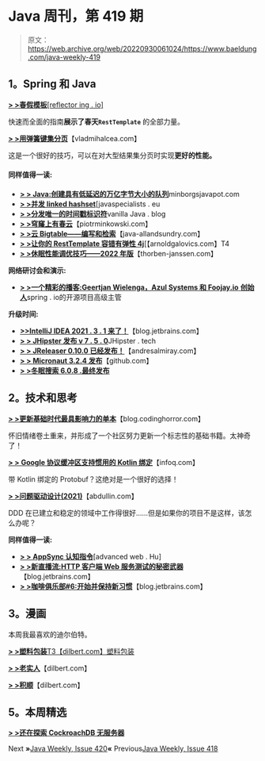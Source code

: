 # Java 周刊，第 419 期

> 原文：<https://web.archive.org/web/20220930061024/https://www.baeldung.com/java-weekly-419>

## **1。Spring 和 Java**

[**> >春假模板**[reflector ing . io]](https://web.archive.org/web/20220622154541/https://reflectoring.io/spring-resttemplate/)

快速而全面的指南**展示了春天`RestTemplate`** 的全部力量。

[**> >用弹簧键集分页**](https://web.archive.org/web/20220622154541/https://vladmihalcea.com/keyset-pagination-spring/)【vladmihalcea.com】

这是一个很好的技巧，可以在对大型结果集分页时实现**更好的性能。**

#### **同样值得一读:**

*   [**> > Java:创建具有低延迟的万亿字节大小的队列**](https://web.archive.org/web/20220622154541/https://minborgsjavapot.blogspot.com/2021/12/java-creating-terabyte-sized-queues_30.html)minborgsjavapot.com
*   **[> >并发 linked hashset](https://web.archive.org/web/20220622154541/https://www.javaspecialists.eu/archive/Issue296-Concurrent-LinkedHashSet.html)**[javaspecialists . eu
*   [**> >分发唯一的时间戳标识符**](https://web.archive.org/web/20220622154541/http://blog.vanillajava.blog/2022/01/distributed-unique-time-stamp.html)vanilla Java . blog
*   **[> >穹窿上有春云](https://web.archive.org/web/20220622154541/https://piotrminkowski.com/2021/12/30/vault-on-kubernetes-with-spring-cloud/)**【piotrminkowski.com】
*   [**> >云 Bigtable——编写和检索**](https://web.archive.org/web/20220622154541/http://www.java-allandsundry.com/2021/12/cloud-bigtable-write-and-retrieval.html)【java-allandsundry.com】
*   [**> >让你的 RestTemplate 容错有弹性 4j**](https://web.archive.org/web/20220622154541/https://arnoldgalovics.com/resilience4j-resttemplate/)[【arnoldgalovics.com】T4
*   **[> >休眠性能调优技巧——2022 年版](https://web.archive.org/web/20220622154541/https://thorben-janssen.com/tips-to-boost-your-hibernate-performance/)**【thorben-janssen.com】

**网络研讨会和演示:**

*   [**> >一个精彩的播客:Geertjan Wielenga，Azul Systems 和 Foojay.io** **创始人**](https://web.archive.org/web/20220622154541/https://spring.io/blog/2021/12/30/a-bootiful-podcast-geertjan-wielenga-senior-director-of-opensource-projects-at-azul-systems-and-foojay-io-founder)spring . io的开源项目高级主管

**升级时间:**

*   [**>>IntelliJ IDEA 2021 . 3 . 1 来了！**](https://web.archive.org/web/20220622154541/https://blog.jetbrains.com/idea/2021/12/intellij-idea-2021-3-1-is-here/)【blog.jetbrains.com】
*   [**> > JHipster 发布 v 7 . 5 . 0**](https://web.archive.org/web/20220622154541/https://www.jhipster.tech/2022/01/02/jhipster-release-7.5.0.html)JHipster . tech
*   [**> > JReleaser 0.10.0 已经发布！**](https://web.archive.org/web/20220622154541/https://andresalmiray.com/jreleaser-0-10-0-has-been-released/)【andresalmiray.com】
*   [**> > Micronaut 3.2.4 发布**](https://web.archive.org/web/20220622154541/https://github.com/micronaut-projects/micronaut-core/releases)【github.com】
*   [**> >冬眠搜索 6.0.8 .最终发布**](https://web.archive.org/web/20220622154541/https://in.relation.to/2022/01/05/hibernate-search-6-0-8-Final/)

## **2。技术和思考**

[**> >更新基础时代最具影响力的单本**](https://web.archive.org/web/20220622154541/https://blog.codinghorror.com/updating-the-single-most-influential-book-of-the-basic-era/)【blog.codinghorror.com】

怀旧情绪卷土重来，并形成了一个社区努力更新一个标志性的基础书籍。太神奇了！

[**> > Google 协议缓冲区支持惯用的 Kotlin 绑定**](https://web.archive.org/web/20220622154541/https://www.infoq.com/news/2021/12/protocol-buffers-kotlin-dsl/)【infoq.com】

带 Kotlin 绑定的 Protobuf？这绝对是一个很好的选择！

[**> >问题驱动设计(2021)**](https://web.archive.org/web/20220622154541/https://abdullin.com/problem-driven-design/)【abdullin.com】

DDD 在已建立和稳定的领域中工作得很好……但是如果你的项目不是这样，该怎么办呢？

**同样值得一读:**

*   [**> > AppSync 认知指令**](https://web.archive.org/web/20220622154541/https://advancedweb.hu/appsync-cognito-directives/)[advanced web . Hu]
*   [**> >新直播流:HTTP 客户端 Web 服务测试的秘密武器**](https://web.archive.org/web/20220622154541/https://blog.jetbrains.com/idea/2021/12/new-live-stream-http-client-secret-weapon-for-web-service-testing/)【blog.jetbrains.com】
*   [**> >咖啡俱乐部#6:开始并保持新习惯**](https://web.archive.org/web/20220622154541/https://blog.jetbrains.com/idea/2021/12/the-coffee-club-6-starting-and-maintaining-new-habits/)【blog.jetbrains.com】

## **3。漫画**

本周我最喜欢的迪尔伯特。

[**> >塑料包装**T3【dilbert.com】塑料包装](https://web.archive.org/web/20220622154541/https://dilbert.com/strip/2022-01-04)

[**> >老实人**](https://web.archive.org/web/20220622154541/https://dilbert.com/strip/2022-01-03)【dilbert.com】

[**> >积顺**](https://web.archive.org/web/20220622154541/https://dilbert.com/strip/2022-01-01)【dilbert.com】

## **5。本周精选**

[**> >还在探索 CockroachDB 无服务器**](/web/20220622154541/https://www.baeldung.com/cockroach-serverless-419)

Next **»**[Java Weekly, Issue 420](/web/20220622154541/https://www.baeldung.com/java-weekly-420)**«** Previous[Java Weekly, Issue 418](/web/20220622154541/https://www.baeldung.com/java-weekly-418)